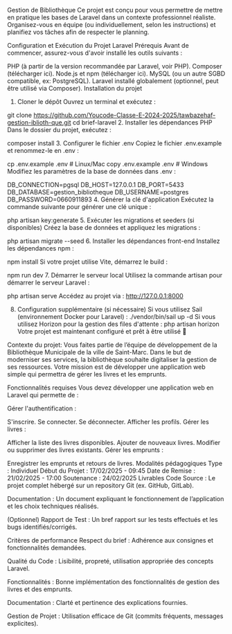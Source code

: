 Gestion de Bibliothèque
Ce projet est conçu pour vous permettre de mettre en pratique les bases de Laravel dans un contexte professionnel réaliste. Organisez-vous en équipe (ou individuellement, selon les instructions) et planifiez vos tâches afin de respecter le planning.

Configuration et Exécution du Projet Laravel
Prérequis
Avant de commencer, assurez-vous d'avoir installé les outils suivants :

PHP (à partir de la version recommandée par Laravel, voir PHP).
Composer (télécharger ici).
Node.js et npm (télécharger ici).
MySQL (ou un autre SGBD compatible, ex: PostgreSQL).
Laravel installé globalement (optionnel, peut être utilisé via Composer).
Installation du projet
1. Cloner le dépôt
Ouvrez un terminal et exécutez :

git clone https://github.com/Youcode-Classe-E-2024-2025/tawbazehaf-gestion-iblioth-que.git
cd brief-laravel 
2. Installer les dépendances PHP
Dans le dossier du projet, exécutez :

composer install
3. Configurer le fichier .env
Copiez le fichier .env.example et renommez-le en .env :

cp .env.example .env  # Linux/Mac
copy .env.example .env # Windows
Modifiez les paramètres de la base de données dans .env :

DB_CONNECTION=pgsql
DB_HOST=127.0.0.1
DB_PORT=5433
DB_DATABASE=gestion_bibliotheque
DB_USERNAME=postgres
DB_PASSWORD=0660911893
4. Générer la clé d'application
Exécutez la commande suivante pour générer une clé unique :

php artisan key:generate
5. Exécuter les migrations et seeders (si disponibles)
Créez la base de données et appliquez les migrations :

php artisan migrate --seed
6. Installer les dépendances front-end
Installez les dépendances npm :

npm install
Si votre projet utilise Vite, démarrez le build :

npm run dev
7. Démarrer le serveur local
Utilisez la commande artisan pour démarrer le serveur Laravel :

php artisan serve
Accédez au projet via : http://127.0.0.1:8000

8. Configuration supplémentaire (si nécessaire)
Si vous utilisez Sail (environnement Docker pour Laravel) :
./vendor/bin/sail up -d
Si vous utilisez Horizon pour la gestion des files d'attente :
php artisan horizon
Votre projet est maintenant configuré et prêt à être utilisé 🚀

Contexte du projet:
Vous faites partie de l’équipe de développement de la Bibliothèque Municipale de la ville de Saint-Marc. Dans le but de moderniser ses services, la bibliothèque souhaite digitaliser la gestion de ses ressources. Votre mission est de développer une application web simple qui permettra de gérer les livres et les emprunts.

Fonctionnalités requises
Vous devez développer une application web en Laravel qui permette de :

Gérer l'authentification :

S'inscrire.
Se connecter.
Se déconnecter.
Afficher les profils.
Gérer les livres :

Afficher la liste des livres disponibles.
Ajouter de nouveaux livres.
Modifier ou supprimer des livres existants.
Gérer les emprunts :

Enregistrer les emprunts et retours de livres.
Modalités pédagogiques
Type : Individuel
Début du Projet : 17/02/2025 - 09:45
Date de Remise : 21/02/2025 - 17:00
Soutenance : 24/02/2025
Livrables
Code Source : Le projet complet hébergé sur un repository Git (ex. GitHub, GitLab).

Documentation : Un document expliquant le fonctionnement de l’application et les choix techniques réalisés.

(Optionnel) Rapport de Test : Un bref rapport sur les tests effectués et les bugs identifiés/corrigés.

Critères de performance
Respect du brief : Adhérence aux consignes et fonctionnalités demandées.

Qualité du Code : Lisibilité, propreté, utilisation appropriée des concepts Laravel.

Fonctionnalités : Bonne implémentation des fonctionnalités de gestion des livres et des emprunts.

Documentation : Clarté et pertinence des explications fournies.

Gestion de Projet : Utilisation efficace de Git (commits fréquents, messages explicites).

